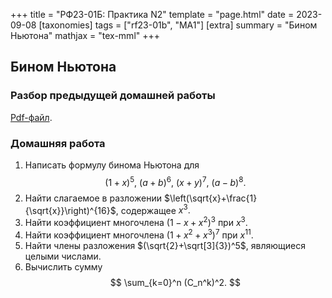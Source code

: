 +++
title = "РФ23-01Б: Практика N2"
template = "page.html"
date = 2023-09-08
[taxonomies]
tags = ["rf23-01b", "MA1"]
[extra]
summary = "Бином Ньютона"
mathjax = "tex-mml"
+++

<!-- more -->

## Бином Ньютона

### Разбор предыдущей домашней работы

[Pdf-файл](/MA1_Homework_1.pdf).

### Домашняя работа

1. Написать формулу бинома Ньютона для 
   $$
      (1+x)^5,\ (a+b)^6,\ (x+y)^7,\ (a-b)^8.
   $$
2. Найти слагаемое в разложении $\left(\sqrt{x}+\frac{1}{\sqrt{x}}\right)^{16}$, содержащее $x^3.$
3. Найти коэффициент многочлена $(1-x+x^2)^3$ при $x^3.$
4. Найти коэффициент многочлена $(1+x^2+x^3)^7$ при $x^{11}.$
5. Найти члены разложения $(\sqrt{2}+\sqrt[3]{3})^5$, являющиеся целыми чиcлами. 
6. Вычислить сумму 
   $$
      \sum_{k=0}^n (C_n^k)^2.
   $$